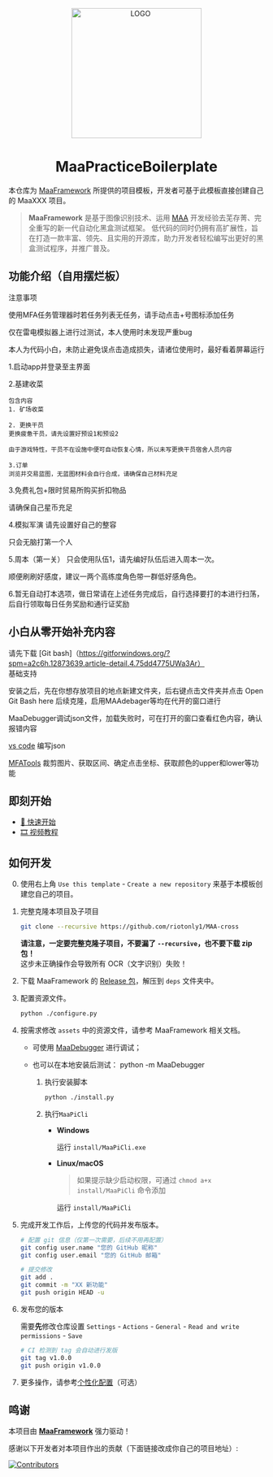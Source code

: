 <!-- markdownlint-disable MD033 MD041 -->
<p align="center">
  <img alt="LOGO" src="https://cdn.jsdelivr.net/gh/MaaAssistantArknights/design@main/logo/maa-logo_512x512.png" width="256" height="256" />
</p>

<div align="center">

# MaaPracticeBoilerplate

</div>

本仓库为 [MaaFramework](https://github.com/MaaXYZ/MaaFramework) 所提供的项目模板，开发者可基于此模板直接创建自己的 MaaXXX 项目。

> **MaaFramework** 是基于图像识别技术、运用 [MAA](https://github.com/MaaAssistantArknights/MaaAssistantArknights) 开发经验去芜存菁、完全重写的新一代自动化黑盒测试框架。
> 低代码的同时仍拥有高扩展性，旨在打造一款丰富、领先、且实用的开源库，助力开发者轻松编写出更好的黑盒测试程序，并推广普及。

## 功能介绍（自用摆烂板）
注意事项

使用MFA任务管理器时若任务列表无任务，请手动点击+号图标添加任务

仅在雷电模拟器上进行过测试，本人使用时未发现严重bug

本人为代码小白，未防止避免误点击造成损失，请诸位使用时，最好看着屏幕运行

1.启动app并登录至主界面

2.基建收菜
 
    包含内容
    1. 矿场收菜

    2. 更换干员
    更换疲惫干员，请先设置好预设1和预设2

    由于游戏特性，干员不在设施中便可自动恢复心情，所以未写更换干员宿舍人员内容

    3.订单
    浏览并交易蓝图，无蓝图材料会自行合成，请确保自己材料充足

3.免费礼包+限时贸易所购买折扣物品
  
   请确保自己星币充足

4.模拟军演
   请先设置好自己的整容

   只会无脑打第一个人

5.周本（第一关）
   只会使用队伍1，请先编好队伍后进入周本一次。

   顺便刷刷好感度，建议一两个高练度角色带一群低好感角色。

6.暂无自动打本选项，做日常请在上述任务完成后，自行选择要打的本进行扫荡，后自行领取每日任务奖励和通行证奖励

## 小白从零开始补充内容
请先下载
[Git bash]（https://gitforwindows.org/?spm=a2c6h.12873639.article-detail.4.75dd4775UWa3Ar）               
基础支持

安装之后，先在你想存放项目的地点新建文件夹，后右键点击文件夹并点击 Open Git Bash here 后续克隆，启用MAAdebager等均在代开的窗口进行

MaaDebugger调试json文件，加载失败时，可在打开的窗口查看红色内容，确认报错内容

[vs code](https://code.visualstudio.com/)
编写json

[MFATools](https://github.com/SweetSmellFox/MFATools)
裁剪图片、获取区间、确定点击坐标、获取颜色的upper和lower等功能

## 即刻开始

- [📄 快速开始](https://github.com/MaaXYZ/MaaFramework/blob/main/docs/zh_cn/1.1-%E5%BF%AB%E9%80%9F%E5%BC%80%E5%A7%8B.md)
- [🎞️ 视频教程](https://www.bilibili.com/video/BV1yr421E7MW)


## 如何开发

0. 使用右上角 `Use this template` - `Create a new repository` 来基于本模板创建您自己的项目。

1. 完整克隆本项目及子项目

    ```bash
    git clone --recursive https://github.com/riotonly1/MAA-cross
    ```

    **请注意，一定要完整克隆子项目，不要漏了 `--recursive`，也不要下载 zip 包！**  
    这步未正确操作会导致所有 OCR（文字识别）失败！

2. 下载 MaaFramework 的 [Release 包](https://github.com/MaaXYZ/MaaFramework/releases)，解压到 `deps` 文件夹中。

3. 配置资源文件。

    ```bash
    python ./configure.py
    ```

4. 按需求修改 `assets` 中的资源文件，请参考 MaaFramework 相关文档。

    - 可使用 [MaaDebugger](https://github.com/MaaXYZ/MaaDebugger) 进行调试；
    - 也可以在本地安装后测试： python -m MaaDebugger

        1. 执行安装脚本

            ```bash
            python ./install.py
            ```

        2. 执行`MaaPiCli`

            - **Windows**

                运行 `install/MaaPiCli.exe`

            - **Linux/macOS**

                > 如果提示缺少启动权限，可通过 `chmod a+x install/MaaPiCli` 命令添加

                运行 `install/MaaPiCli`

5. 完成开发工作后，上传您的代码并发布版本。

    ```bash
    # 配置 git 信息（仅第一次需要，后续不用再配置）
    git config user.name "您的 GitHub 昵称"
    git config user.email "您的 GitHub 邮箱"
    
    # 提交修改
    git add .
    git commit -m "XX 新功能"
    git push origin HEAD -u
    ```

6. 发布您的版本

    需要**先**修改仓库设置 `Settings` - `Actions` - `General` - `Read and write permissions` - `Save`

    ```bash
    # CI 检测到 tag 会自动进行发版
    git tag v1.0.0
    git push origin v1.0.0
    ```

7. 更多操作，请参考[个性化配置](./docs/zh_cn/个性化配置.md)（可选）




## 鸣谢

本项目由 **[MaaFramework](https://github.com/MaaXYZ/MaaFramework)** 强力驱动！

感谢以下开发者对本项目作出的贡献（下面链接改成你自己的项目地址）:

[![Contributors](https://contrib.rocks/image?repo=MaaXYZ/MaaFramework&max=1000)](https://github.com/MaaXYZ/MaaFramework/graphs/contributors)
